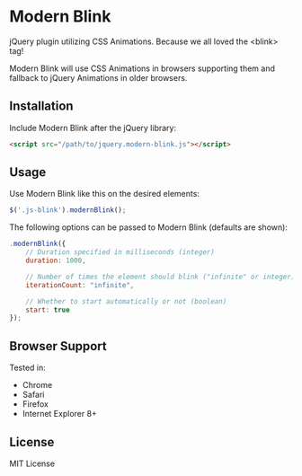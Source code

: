 # Modern Blink

jQuery plugin utilizing CSS Animations. Because we all loved the &lt;blink&gt; tag!

Modern Blink will use CSS Animations in browsers supporting them and fallback to jQuery Animations in older browsers.

## Installation

Include Modern Blink after the jQuery library:

```html
<script src="/path/to/jquery.modern-blink.js"></script>
```

## Usage

Use Modern Blink like this on the desired elements:

```js
$('.js-blink').modernBlink();
```

The following options can be passed to Modern Blink (defaults are shown):

```js
.modernBlink({
	// Duration specified in milliseconds (integer)
	duration: 1000,

	// Number of times the element should blink ("infinite" or integer)
	iterationCount: "infinite",

	// Whether to start automatically or not (boolean)
	start: true
});
```

## Browser Support

Tested in:
* Chrome
* Safari
* Firefox
* Internet Explorer 8+

## License

MIT License